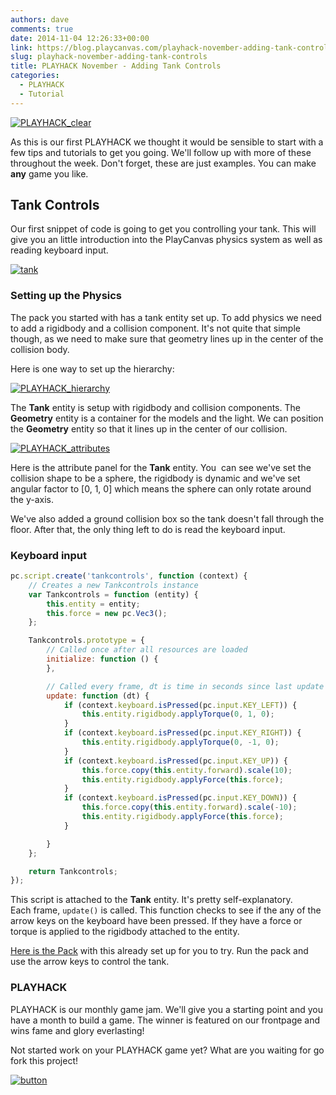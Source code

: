 ```yaml
---
authors: dave
comments: true
date: 2014-11-04 12:26:33+00:00
link: https://blog.playcanvas.com/playhack-november-adding-tank-controls/
slug: playhack-november-adding-tank-controls
title: PLAYHACK November - Adding Tank Controls
categories:
  - PLAYHACK
  - Tutorial
---
```


[![PLAYHACK_clear](/img/PLAYHACK_clear.png)](/img/PLAYHACK_clear.png)

As this is our first PLAYHACK we thought it would be sensible to start with a few tips and tutorials to get you going. We'll follow up with more of these throughout the week. Don't forget, these are just examples. You can make **any** game you like.

## Tank Controls

Our first snippet of code is going to get you controlling your tank. This will give you an little introduction into the PlayCanvas physics system as well as reading keyboard input.

[![tank](/img/tank.jpg)](/img/tank.jpg)

### Setting up the Physics

The pack you started with has a tank entity set up. To add physics we need to add a rigidbody and a collision component. It's not quite that simple though, as we need to make sure that geometry lines up in the center of the collision body.

Here is one way to set up the hierarchy:

[![PLAYHACK_hierarchy](/img/PLAYHACK_hierarchy.jpg)](/img/PLAYHACK_hierarchy.jpg)

The **Tank** entity is setup with rigidbody and collision components. The **Geometry** entity is a container for the models and the light. We can position the **Geometry** entity so that it lines up in the center of our collision.

[![PLAYHACK_attributes](/img/PLAYHACK_attributes.jpg)](/img/PLAYHACK_attributes.jpg)

Here is the attribute panel for the **Tank** entity. You  can see we've set the collision shape to be a sphere, the rigidbody is dynamic and we've set angular factor to [0, 1, 0] which means the sphere can only rotate around the y-axis.

We've also added a ground collision box so the tank doesn't fall through the floor. After that, the only thing left to do is read the keyboard input.

### Keyboard input

```javascript
pc.script.create('tankcontrols', function (context) {
    // Creates a new Tankcontrols instance
    var Tankcontrols = function (entity) {
        this.entity = entity;
        this.force = new pc.Vec3();
    };

    Tankcontrols.prototype = {
        // Called once after all resources are loaded
        initialize: function () {
        },

        // Called every frame, dt is time in seconds since last update
        update: function (dt) {
            if (context.keyboard.isPressed(pc.input.KEY_LEFT)) {
                this.entity.rigidbody.applyTorque(0, 1, 0);
            }
            if (context.keyboard.isPressed(pc.input.KEY_RIGHT)) {
                this.entity.rigidbody.applyTorque(0, -1, 0);
            }
            if (context.keyboard.isPressed(pc.input.KEY_UP)) {
                this.force.copy(this.entity.forward).scale(10);
                this.entity.rigidbody.applyForce(this.force);
            }
            if (context.keyboard.isPressed(pc.input.KEY_DOWN)) {
                this.force.copy(this.entity.forward).scale(-10);
                this.entity.rigidbody.applyForce(this.force);
            }

        }
    };

    return Tankcontrols;
});
```

This script is attached to the **Tank** entity. It's pretty self-explanatory. Each frame, `update()` is called. This function checks to see if the any of the arrow keys on the keyboard have been pressed. If they have a force or torque is applied to the rigidbody attached to the entity.

[Here is the Pack](https://playcanvas.com/dave/playhack-nov/designer/bootstrap?e=d3e2d116-641c-11e4-9aee-12313b0a5ec6&repository=true) with this already set up for you to try. Run the pack and use the arrow keys to control the tank.

### PLAYHACK

PLAYHACK is our monthly game jam. We'll give you a starting point and you have a month to build a game. The winner is featured on our frontpage and wins fame and glory everlasting!

Not started work on your PLAYHACK game yet? What are you waiting for go fork this project!

[![button](/img/button-1.png)](https://playcanvas.com/project/331485/overview/playhack-nov-14)

